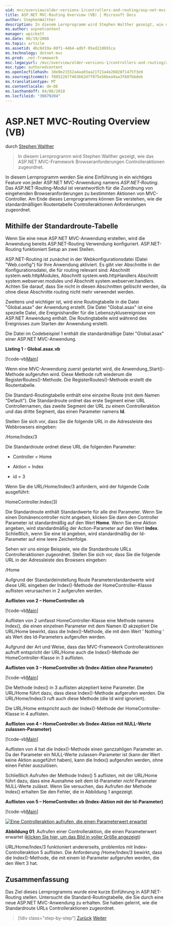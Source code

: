 ```yaml
---
uid: mvc/overview/older-versions-1/controllers-and-routing/asp-net-mvc-routing-overview-vb
title: ASP.NET MVC-Routing Overview (VB) | Microsoft Docs
author: StephenWalther
description: In diesem Lernprogramm wird Stephen Walther gezeigt, wie das ASP.NET MVC-Framework Browseranforderungen Controlleraktionen zugeordnet.
ms.author: aspnetcontent
manager: wpickett
ms.date: 08/19/2008
ms.topic: article
ms.assetid: 4bc8d19a-80f1-44b4-adbf-95ed22d691ca
ms.technology: dotnet-mvc
ms.prod: .net-framework
msc.legacyurl: /mvc/overview/older-versions-1/controllers-and-routing/asp-net-mvc-routing-overview-vb
msc.type: authoredcontent
ms.openlocfilehash: 3de0e21552a4aa03aa21f21a4e26028f1475f3e9
ms.sourcegitcommit: f8852267f463b62d7f975e56bea9aa3f68fbbdeb
ms.translationtype: MT
ms.contentlocale: de-DE
ms.lasthandoff: 04/06/2018
ms.locfileid: "30879204"
---
```

<a name="aspnet-mvc-routing-overview-vb"></a>ASP.NET MVC-Routing Overview (VB)
====================
durch [Stephen Walther](https://github.com/StephenWalther)

> In diesem Lernprogramm wird Stephen Walther gezeigt, wie das ASP.NET MVC-Framework Browseranforderungen Controlleraktionen zugeordnet.


In diesem Lernprogramm werden Sie eine Einführung in ein wichtiges Feature von jeder ASP.NET MVC-Anwendung namens *ASP.NET-Routing*. Das ASP.NET-Routing-Modul ist verantwortlich für die Zuordnung von eingehenden Browseranforderungen zu bestimmten Aktionen von MVC-Controller. Am Ende dieses Lernprogramms können Sie verstehen, wie die standardmäßigen Routentabelle Controlleraktionen Anforderungen zugeordnet.

## <a name="using-the-default-route-table"></a>Mithilfe der Standardroute-Tabelle

Wenn Sie eine neue ASP.NET MVC-Anwendung erstellen, wird die Anwendung bereits ASP.NET-Routing Verwendung konfiguriert. ASP.NET-Routing funktioniert Setup an zwei Stellen.

ASP.NET-Routing ist zunächst in der Webkonfigurationsdatei (Datei "Web.config") für Ihre Anwendung aktiviert. Es gibt vier Abschnitte in der Konfigurationsdatei, die für routing relevant sind: Abschnitt system.web.httpModules, Abschnitt system.web.httpHandlers Abschnitt system.webserver.modules und Abschnitt system.webserver.handlers. Achten Sie darauf, dass Sie nicht in diesen Abschnitten gelöscht werden, da ohne diese Abschnitte routing nicht mehr verwendet werden.

Zweitens und wichtiger ist, wird eine Routingtabelle in die Datei "Global.asax" der Anwendung erstellt. Die Datei "Global.asax" ist eine spezielle Datei, die Ereignishandler für die Lebenszyklusereignisse von ASP.NET Anwendung enthält. Die Routingtabelle wird während des Ereignisses zum Starten der Anwendung erstellt.

Die Datei im Codebeispiel 1 enthält die standardmäßige Datei "Global.asax" einer ASP.NET MVC-Anwendung.

**Listing 1 - Global.asax.vb**

[!code-vb[Main](asp-net-mvc-routing-overview-vb/samples/sample1.vb)]

Wenn eine MVC-Anwendung zuerst gestartet wird, die Anwendung\_Start()-Methode aufgerufen wird. Diese Methode ruft wiederum die RegisterRoutes()-Methode. Die RegisterRoutes()-Methode erstellt die Routentabelle.

Die Standard-Routingtabelle enthält eine einzelne Route (mit dem Namen "Default"). Die Standardroute ordnet das erste Segment einer URL Controllernamen, das zweite Segment der URL zu einem Controlleraktion und das dritte Segment, das einen Parameter namens **Id**.

Stellen Sie sich vor, dass Sie die folgende URL in die Adressleiste des Webbrowsers eingeben:

/Home/Index/3

Die Standardroute ordnet diese URL die folgenden Parameter:

- Controller = Home

- Aktion = Index

- id = 3

Wenn Sie die URL/Home/Index/3 anfordern, wird der folgende Code ausgeführt:

HomeController.Index(3)

Die Standardroute enthält Standardwerte für alle drei Parameter. Wenn Sie einen Domänencontroller nicht angeben, klicken Sie dann den Controller Parameter ist standardmäßig auf den Wert **Home**. Wenn Sie eine Aktion angeben, wird standardmäßig der Action-Parameter auf den Wert **Index**. Schließlich, wenn Sie eine Id angeben, wird standardmäßig der Id-Parameter auf eine leere Zeichenfolge.

Sehen wir uns einige Beispiele, wie die Standardroute URLs Controlleraktionen zugeordnet. Stellen Sie sich vor, dass Sie die folgende URL in der Adressleiste des Browsers eingeben:

/Home

Aufgrund der Standardeinstellung Route Parameterstandardwerte wird diese URL eingeben der Index()-Methode der HomeController-Klasse auflisten verursachen in 2 aufgerufen werden.

**Auflisten von 2 – HomeController.vb**

[!code-vb[Main](asp-net-mvc-routing-overview-vb/samples/sample2.vb)]

Auflisten von 2 umfasst HomeController-Klasse eine Methode namens Index(), die einen einzelnen Parameter mit dem Namen ID akzeptiert Die URL/Home bewirkt, dass die Index()-Methode, die mit dem Wert ' Nothing ' als Wert des Id-Parameters aufgerufen werden.

Aufgrund der Art und Weise, dass das MVC-Framework Controlleraktionen aufruft entspricht der URL/Home auch die Index()-Methode der HomeController-Klasse in 3 auflisten.

**Auflisten von 3 – HomeController.vb (Index-Aktion ohne Parameter)**

[!code-vb[Main](asp-net-mvc-routing-overview-vb/samples/sample3.vb)]

Die Methode Index() in 3 auflisten akzeptiert keine Parameter. Die URL/Home führt dazu, dass diese Index()-Methode aufgerufen werden. Die URL/Home/Index/3 ruft auch diese Methode (die Id wird ignoriert).

Die URL/Home entspricht auch der Index()-Methode der HomeController-Klasse in 4 auflisten.

**Auflisten von 4 – HomeController.vb (Index-Aktion mit NULL-Werte zulassen-Parameter)**

[!code-vb[Main](asp-net-mvc-routing-overview-vb/samples/sample4.vb)]

Auflisten von 4 hat die Index()-Methode einen ganzzahligen Parameter an. Da der Parameter ein NULL-Werte zulassen-Parameter ist (kann der Wert keine Aktion ausgeführt haben), kann die Index() aufgerufen werden, ohne einen Fehler auszulösen.

Schließlich Aufrufen der Methode Index() 5 auflisten, mit der URL/Home führt dazu, dass eine Ausnahme seit dem Id-Parameter *nicht* Parameter NULL-Werte zulässt. Wenn Sie versuchen, das Aufrufen der Methode Index() erhalten Sie den Fehler, die in Abbildung 1 angezeigt.

**Auflisten von 5 – HomeController.vb (Index-Aktion mit der Id-Parameter)**

[!code-vb[Main](asp-net-mvc-routing-overview-vb/samples/sample5.vb)]


[![Eine Controlleraktion aufrufen, die einen Parameterwert erwartet](asp-net-mvc-routing-overview-vb/_static/image1.jpg)](asp-net-mvc-routing-overview-vb/_static/image1.png)

**Abbildung 01**: Aufrufen einer Controlleraktion, die einen Parameterwert erwartet ([klicken Sie hier, um das Bild in voller Größe angezeigt](asp-net-mvc-routing-overview-vb/_static/image2.png))


URL/Home/Index/3 funktioniert andererseits, problemlos mit Index-Controlleraktion 5 auflisten. Die Anforderung /Home/Index/3 bewirkt, dass die Index()-Methode, die mit einem Id-Parameter aufgerufen werden, die den Wert 3 hat.

## <a name="summary"></a>Zusammenfassung

Das Ziel dieses Lernprogramms wurde eine kurze Einführung in ASP.NET-Routing stellen. Untersucht die Standard-Routingtabelle, die Sie durch eine neue ASP.NET MVC-Anwendung zu erhalten. Sie haben gelernt, wie die Standardroute URLs Controlleraktionen zugeordnet.

> [!div class="step-by-step"]
> [Zurück](creating-an-action-cs.md)
> [Weiter](understanding-action-filters-vb.md)
